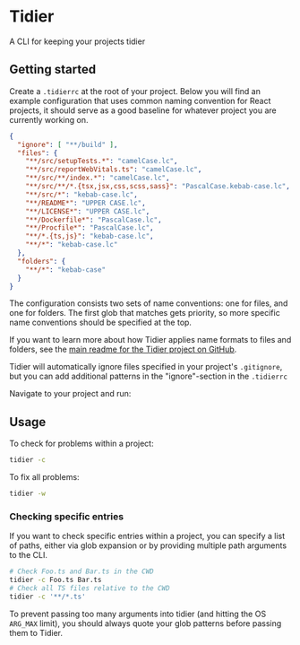 # Tidier

A CLI for keeping your projects tidier

## Getting started

Create a `.tidierrc` at the root of your project.
Below you will find an example configuration that uses common naming convention for React projects,
it should serve as a good baseline for whatever project you are currently working on.

```json
{
  "ignore": [ "**/build" ],
  "files": {
    "**/src/setupTests.*": "camelCase.lc",
    "**/src/reportWebVitals.ts": "camelCase.lc",
    "**/src/**/index.*": "camelCase.lc",
    "**/src/**/*.{tsx,jsx,css,scss,sass}": "PascalCase.kebab-case.lc",
    "**/src/*": "kebab-case.lc",
    "**/README*": "UPPER CASE.lc",
    "**/LICENSE*": "UPPER CASE.lc",
    "**/Dockerfile*": "PascalCase.lc",
    "**/Procfile*": "PascalCase.lc",
    "**/*.{ts,js}": "kebab-case.lc",
    "**/*": "kebab-case.lc"
  },
  "folders": {
    "**/*": "kebab-case"
  }
}
```

The configuration consists two sets of name conventions: one for files, and one for folders. 
The first glob that matches gets priority, so more specific name conventions should be specified at the top.

If you want to learn more about how Tidier applies name formats to files and folders,
see the [main readme for the Tidier project on GitHub](https://github.com/mausworks/tidier#tidier--names).

Tidier will automatically ignore files specified in your project's `.gitignore`,
but you can add additional patterns in the "ignore"-section in the `.tidierrc` 

Navigate to your project and run:

## Usage

To check for problems within a project:

```sh
tidier -c
```

To fix all problems:

```sh
tidier -w
```

### Checking specific entries

If you want to check specific entries within a project, 
you can specify a list of paths, either via glob expansion or by providing multiple path arguments to the CLI.

```sh
# Check Foo.ts and Bar.ts in the CWD
tidier -c Foo.ts Bar.ts
# Check all TS files relative to the CWD
tidier -c '**/*.ts'
```

To prevent passing too many arguments into tidier (and hitting the OS `ARG_MAX` limit),
you should always quote your glob patterns before passing them to Tidier.
